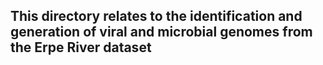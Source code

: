 ## This directory relates to the identification and generation of viral and microbial genomes from the Erpe River dataset
